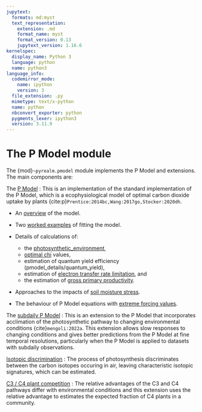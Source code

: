 ```yaml
---
jupytext:
  formats: md:myst
  text_representation:
    extension: .md
    format_name: myst
    format_version: 0.13
    jupytext_version: 1.16.6
kernelspec:
  display_name: Python 3
  language: python
  name: python3
language_info:
  codemirror_mode:
    name: ipython
    version: 3
  file_extension: .py
  mimetype: text/x-python
  name: python
  nbconvert_exporter: python
  pygments_lexer: ipython3
  version: 3.11.9
---
```


# The P Model module

The {mod}`~pyrealm.pmodel` module implements the P Model and extensions. The main
components are:

The [P Model](pmodel_details/pmodel_overview)
: This is an implementation of the standard implementation of the P Model, which  is a
ecophysiological model of optimal carbon dioxide uptake by plants
{cite:p}`Prentice:2014bc,Wang:2017go,Stocker:2020dh`.

* An [overview](pmodel_details/pmodel_overview) of the model.
* Two [worked examples](pmodel_details/worked_examples) of fitting the model.
* Details of calculations of:
  * the [photosynthetic_environment](pmodel_details/photosynthetic_environment),
  * [optimal chi](pmodel_details/optimal_chi) values,
  * estimation of quantum yield efficiency (pmodel_details/quantum_yield),
  * estimation of [electron transfer rate limitation](pmodel_details/jmax_limitation),
    and
  * the estimation of [gross primary
    productivity](pmodel_details/envt_variation_outputs.md#estimating-productivity).

* Approaches to the impacts of [soil moisture stress](pmodel_details/soil_moisture).
* The behaviour of P Model equations with [extreme forcing
  values](pmodel_details/extreme_values.md).

The [subdaily P Model](subdaily_details/subdaily_overview)
: This is an extension to the P Model that incorporates acclimation of the
  photosynthetic pathway to changing environmental conditions {cite}`mengoli:2022a`.
  This extension allows slow responses to changing conditions and gives better
  predictions from the P Model at fine temporal resolutions, particularly when the P
  Model is applied to datasets with subdaily observations.

[Isotopic discrimination](isotopic_discrimination)
: The process of photosynthesis discriminates between the carbon isotopes occuring in
  air, leaving characteristic isotopic signatures, which can be estimated.

[C3 / C4 plant competition](c3c4model)
: The relative advantages of the C3 and C4 pathways differ with environmental conditions
  and this extension uses the relative advantage to estimates the expected fraction of
  C4 plants in a community.
